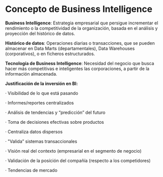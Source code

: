 # Concepto de Business Intelligence

**Business Intelligence**: Estrategia empresarial que persigue incrementar el rendimiento o la competitividad de la organización, basada en el análisis y proyección del histórico de datos.

**Histórico de datos**: Operaciones diarias o transacciones, que se pueden almacenar en Data Marts (departamentales), Data Warehouses (corporativos), o en ficheros estructurados.

**Tecnología de Business Intelligence**: Necesidad del negocio que busca hacer más competitivas e inteligentes las corporaciones, a partir de la información almacenada.

**Justificación de la inversión en Bl:**

·        Visibilidad de lo que está pasando

·        Informes/reportes centralizados

·        Análisis de tendencias y “predicción” del futuro

·        Toma de decisiones efectivas sobre productos

·        Centraliza datos dispersos

·        "Valida” sistemas transaccionales

·        Visión real del contexto (empresarial en el segmento de negocio)

·        Validación de la posíción del compañía (respecto a los competidores)

·        Tendencias de mercado
